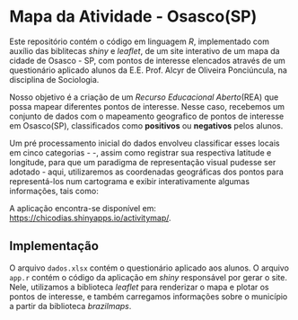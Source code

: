 # Mapa da Atividade - Osasco(SP)

Este repositório contém o  código em linguagem *R*, implementado com auxílio das biblitecas *shiny* e *leaflet*, de um site interativo de um mapa da cidade de Osasco - SP, com pontos de interesse elencados através de um questionário aplicado alunos da E.E. Prof. Alcyr de Oliveira Ponciúncula, na disciplina de Sociologia.

Nosso objetivo é a criação de um *Recurso Educacional Aberto*(REA) que possa mapear diferentes pontos de interesse. Nesse caso, recebemos um conjunto de dados com o mapeamento geografico de pontos de interesse em Osasco(SP), classificados como **positivos** ou **negativos** pelos alunos.

Um pré processamento inicial do dados envolveu classificar esses locais em cinco categorias - -, assim como registrar sua respectiva latitude e longitude, para que um paradigma de representação visual pudesse ser adotado - aqui, utilizaremos as coordenadas geográficas dos pontos para representá-los num cartograma e exibir interativamente algumas informações, tais como:

A aplicação encontra-se disponível em: <https://chicodias.shinyapps.io/activitymap/>.

## Implementação

O arquivo `dados.xlsx` contém o questionário aplicado aos alunos. O arquivo `app.r` contém o código da aplicação em *shiny* responsável por gerar o site. Nele, utilizamos a biblioteca *leaflet* para renderizar o mapa e plotar os pontos de interesse, e também carregamos informações sobre o município a partir da biblioteca *brazilmaps*.